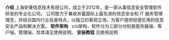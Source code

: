  **介绍** 
    上海安秉信息技术有限公司，成立于2012年，是一家从事信息安全管理软件研发的专业化公司。 公司致力于兼收并蓄国际上最先进的信息安全和 IT 服务管理理念，并结合国内行业自身特点，以独立的客观立场，为客户提供轻便实用的信息安全产品和解决方案。
 **软件架构** 
     c/s架构，软件分为三部分分别是服务器端、客户端、管理端，具体请见使用说明。
 **安装教程** 
    见使用说明

